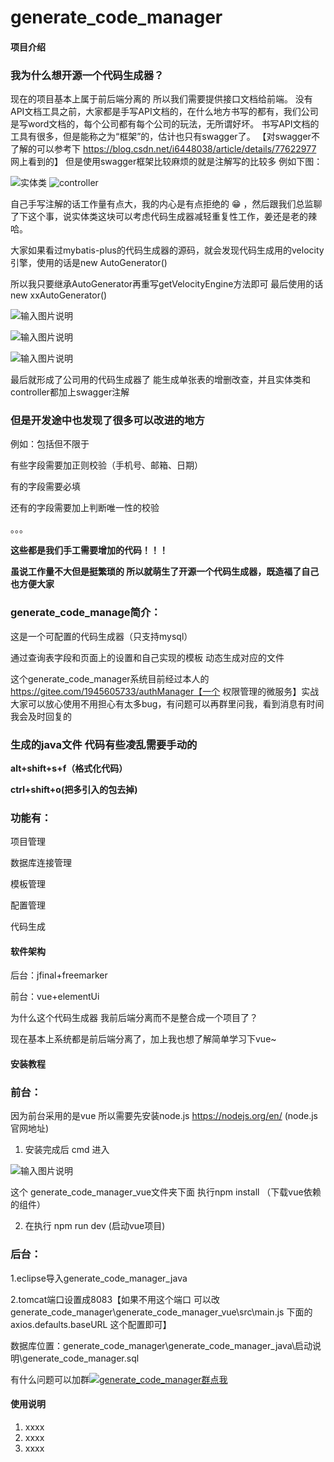 # generate_code_manager

#### 项目介绍

### 我为什么想开源一个代码生成器？


现在的项目基本上属于前后端分离的 所以我们需要提供接口文档给前端。
没有API文档工具之前，大家都是手写API文档的，在什么地方书写的都有，我们公司是写word文档的，每个公司都有每个公司的玩法，无所谓好坏。
书写API文档的工具有很多，但是能称之为“框架”的，估计也只有swagger了。
【对swagger不了解的可以参考下 https://blog.csdn.net/i6448038/article/details/77622977 网上看到的】
但是使用swagger框架比较麻烦的就是注解写的比较多 例如下图：

![实体类](https://images.gitee.com/uploads/images/2018/0822/112702_23817e62_535567.png "实体类")
![controller](https://images.gitee.com/uploads/images/2018/0822/112803_214ff158_535567.png "controller")


自己手写注解的话工作量有点大，我的内心是有点拒绝的 :grin: ，然后跟我们总监聊了下这个事，说实体类这块可以考虑代码生成器减轻重复性工作，姜还是老的辣哈。


大家如果看过mybatis-plus的代码生成器的源码，就会发现代码生成用的velocity引擎，使用的话是new AutoGenerator()

所以我只要继承AutoGenerator再重写getVelocityEngine方法即可 最后使用的话new xxAutoGenerator()

![输入图片说明](https://images.gitee.com/uploads/images/2018/0822/150917_a74aba16_535567.png "继承AutoGenerator")

![输入图片说明](https://images.gitee.com/uploads/images/2018/0822/151017_cfeb30a6_535567.png "重写getVelocityEngine方法")

![输入图片说明](https://images.gitee.com/uploads/images/2018/0822/150937_9e8a28ba_535567.png "最后使用的话new xxAutoGenerator()")

最后就形成了公司用的代码生成器了  能生成单张表的增删改查，并且实体类和controller都加上swagger注解



### 但是开发途中也发现了很多可以改进的地方
 
例如：包括但不限于

有些字段需要加正则校验（手机号、邮箱、日期）

有的字段需要必填

还有的字段需要加上判断唯一性的校验

。。。


 **这些都是我们手工需要增加的代码！！！** 


 **虽说工作量不大但是挺繁琐的 所以就萌生了开源一个代码生成器，既造福了自己也方便大家** 


### generate_code_manage简介：

这是一个可配置的代码生成器（只支持mysql）

通过查询表字段和页面上的设置和自己实现的模板  动态生成对应的文件

这个generate_code_manager系统目前经过本人的 https://gitee.com/1945605733/authManager【一个 权限管理的微服务】实战
大家可以放心使用不用担心有太多bug，有问题可以再群里问我，看到消息有时间我会及时回复的


### 生成的java文件 代码有些凌乱需要手动的 

 **alt+shift+s+f（格式化代码）**  

 **ctrl+shift+o(把多引入的包去掉)** 


### 功能有：


项目管理

数据库连接管理

模板管理

配置管理

代码生成



#### 软件架构
后台：jfinal+freemarker

前台：vue+elementUi


为什么这个代码生成器 我前后端分离而不是整合成一个项目了？

现在基本上系统都是前后端分离了，加上我也想了解简单学习下vue~


#### 安装教程

### 前台：

因为前台采用的是vue 所以需要先安装node.js
https://nodejs.org/en/  (node.js官网地址)

1. 安装完成后  cmd 进入

![输入图片说明](https://images.gitee.com/uploads/images/2018/0821/101326_ea2c4bc8_535567.png "屏幕截图.png") 

这个 generate_code_manager_vue文件夹下面  执行npm install （下载vue依赖的组件）


2. 在执行 npm run dev (启动vue项目)


### 后台：

1.eclipse导入generate_code_manager_java

2.tomcat端口设置成8083【如果不用这个端口 可以改 generate_code_manager\generate_code_manager_vue\src\main.js 下面的axios.defaults.baseURL 这个配置即可】



数据库位置：generate_code_manager\generate_code_manager_java\启动说明\generate_code_manager.sql

有什么问题可以加群<a target="_blank" href="//shang.qq.com/wpa/qunwpa?idkey=97f1b0f6f636df40cceadad80a177d0439746b6d8f1ecf8ff1d428639ae61ba3"><img border="0" src="//pub.idqqimg.com/wpa/images/group.png" alt="generate_code_manager群" title="generate_code_manager群">点我</a>


#### 使用说明

1. xxxx
2. xxxx
3. xxxx



